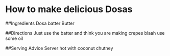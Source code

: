 # How to make delicious Dosas

##Ingredients
Dosa batter
Butter

##Directions
Just use the batter and think you are making crepes
blaah
use some oil

##Serving Advice
Server hot 
with coconut chutney
